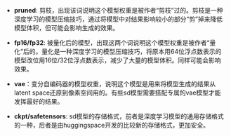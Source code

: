 - **pruned**: 剪枝，出现该词说明这个模型权重是被作者“剪枝”过的。剪枝是一种深度学习的模型压缩技巧，通过将模型中对结果影响较小的部分“剪”掉来降低模型体积，但可能会影响生成的效果。

- **fp16/fp32**: 被量化后的模型，出现这两个词说明这个模型权重是被作者“量化”后的。量化是一种深度学习的模型压缩技巧，将原本用64位浮点数表示的模型改位用16位/32位浮点数表示，减少了大量的模型体积。同样可能会影响效果。

- **vae**：变分自编码器的模型权重，说明这个模型是用来将模型生成的结果从latent space还原到像素空间用的。有些sd模型需要搭配专属的vae模型才能发挥最好的结果。

- **ckpt/safetensors**: sd模型的存储格式，前者是深度学习模型的通用存储格式的一种，后者是由huggingspace开发的比较新的存储格式，更加安全。


